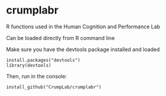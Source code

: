 # crumplabr
R functions used in the Human Cognition and Performance Lab

Can be loaded directly from R command line

Make sure you have the devtools package installed and loaded
```
install.packages("devtools")
library(devtools)
```

Then, run in the console:

```
install_github("CrumpLab/crumplabr")
```
